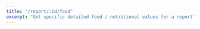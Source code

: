 ```yaml
---
title: "/report/:id/food"
excerpt: "Get specific detailed food / nutritional values for a report"
---
```

